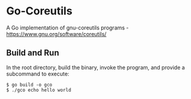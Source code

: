 # Go-Coreutils

A Go implementation of gnu-coreutils programs - https://www.gnu.org/software/coreutils/

## Build and Run

In the root directory, build the binary, invoke the program, and provide a subcommand to execute:

```
$ go build -o gco
$ ./gco echo hello world
```